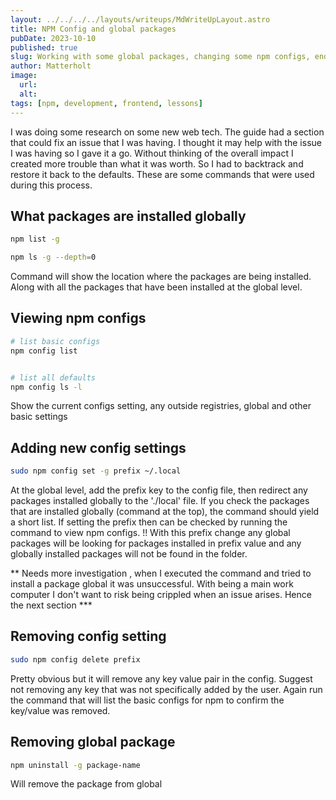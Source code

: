 ```yaml
---
layout: ../../../../layouts/writeups/MdWriteUpLayout.astro
title: NPM Config and global packages
pubDate: 2023-10-10
published: true
slug: Working with some global packages, changing some npm configs, ended up causing more trouble and had to revert back. These are some commands that where helpful.
author: Matterholt
image:
  url:
  alt:
tags: [npm, development, frontend, lessons]
---
```


I was doing some research on some new web tech. The guide had a section that could fix an issue that I was having. I thought it may help with the issue I was having so I gave it a go. Without thinking of the overall impact I created more trouble than what it was worth. So I had to backtrack and restore it back to the defaults. These are some commands that were used during this process.

## What packages are installed globally

```bash
npm list -g

npm ls -g --depth=0
```

Command will show the location where the packages are being installed. Along with all the packages that have been installed at the global level.

## Viewing npm configs

```bash
# list basic configs
npm config list


# list all defaults
npm config ls -l
```

Show the current configs setting, any outside registries, global and other basic settings

## Adding new config settings

```bash
sudo npm config set -g prefix ~/.local
```

At the global level, add the prefix key to the config file, then redirect any packages installed globally to the './local' file. If you check the packages that are installed globally (command at the top), the command should yield a short list. If setting the prefix then can be checked by running the command to view npm configs. !! With this prefix change any global packages will be looking for packages installed in prefix value and any globally installed packages will not be found in the folder.

** Needs more investigation , when I executed the command and tried to install a package global it was unsuccessful. With being a main work computer I don't want to risk being crippled when an issue arises. Hence the next section \***

## Removing config setting

```bash
sudo npm config delete prefix
```

Pretty obvious but it will remove any key value pair in the config. Suggest not removing any key that was not specifically added by the user. Again run the command that will list the basic configs for npm to confirm the key/value was removed.

## Removing global package

```bash
npm uninstall -g package-name
```

Will remove the package from global
